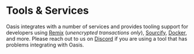 # Tools & Services

Oasis integrates with a number of services and provides tooling support for
developers using [Remix] (*unencrypted transactions only*), [Sourcify],
[Docker][localnet], and more. Please reach out to us on [Discord][discord] if
you are using a tool that has problems integrating with Oasis.

[Remix]: https://remix.run/docs/en/main
[Sourcify]: /dapp/sapphire/verification
[localnet]: /dapp/sapphire/guide#running-a-private-oasis-network-locally
[discord]: https://oasis.io/discord
